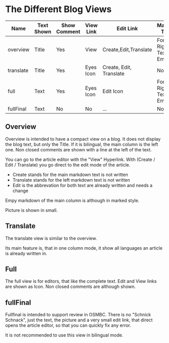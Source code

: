 # The Different Blog Views

|Name        | Text Shown|Show Comment| View Link | Edit Link               | Marked Text          |Translate Links |Display Picture   |
|------------|-----------|------------|-----------|-------------------------|----------------------|----------------|------------------|
|overview    | Title     |Yes         | View      | Create,Edit,Translate   | For Right Text Empty | No             | Small            |
|translate   | Title     |Yes         | Eyes Icon | Create, Edit, Translate | No                   | Per Language   | No(?)            |
|full        | Text      |Yes         | Eyes Icon | Edit Icon               | For Right Text Empty | No             | Small            |
|fullFinal   | Text      |No          | No        | ...                     | No                   | No             | Full             |


## Overview

Overview is intended to have a compact view on a blog. It does not display the blog text, but only the Title. 
If it is bilingual, the main column is the left one. Non closed comments are shown with a line at the left of the text.

You can go to the article editor with the "View" Hyperlink. With (Create / Edit / Translate) you go direct to the edit mode of the article.
* Create stands for the main markdown text is not written
* Translate stands for the left markdown text is not written
* Edit is the abbrevation for both text are already written and needs a change

Empy markdown of the main column is although in marked style.

Picture is shown in small.

## Translate

The translate view is similar to the overview.

Its main feature is, that in one column mode, it show all languages an article is already written in.

## Full

The full view is for editors, that like the complete text. Edit and View links are shown as Icon. Non closed comments are although shown.

## fullFinal

Fullfinal is intended to support review in OSMBC. There is no "Schnick Schnack", just the text, the picture and a very small edit link,
that direct opens the article editor, so that you can quickly fix any error.

It is not recommended to use this view in bilingual mode.

